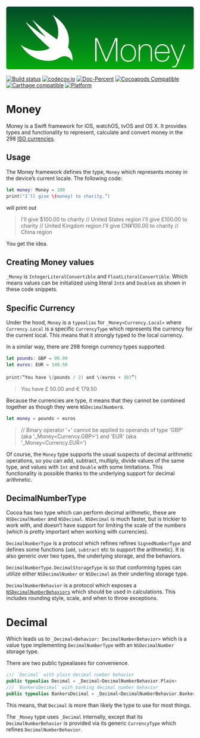 ![](header.png)

[![Build status](https://badge.buildkite.com/265eb9670a2ef6b73eebf37769a8455c402509f71f09c4f51e.svg)](https://buildkite.com/blindingskies/money?branch=development)
[![codecov.io](https://codecov.io/github/danthorpe/Money/coverage.svg?branch=development&token=gI70muNOjA)](https://codecov.io/github/danthorpe/Money?branch=development)
[![Doc-Percent](https://img.shields.io/cocoapods/metrics/doc-percent/Money.svg)](http://cocoadocs.org/docsets/Money/1.0.0)
[![Cocoapods Compatible](https://img.shields.io/cocoapods/v/Money.svg)](https://img.shields.io/cocoapods/v/Money.svg)
[![Carthage compatible](https://img.shields.io/badge/Carthage-compatible-4BC51D.svg?style=flat)](https://github.com/Carthage/Carthage)
[![Platform](https://img.shields.io/cocoapods/p/Money.svg?style=flat)](http://cocoadocs.org/docsets/Money)

# Money

Money is a Swift framework for iOS, watchOS, tvOS and OS X. It provides types and functionality to represent, calculate and convert money in the 298 [ISO currencies](https://en.wikipedia.org/wiki/ISO_4217). 

## Usage

The Money framework defines the type, `Money` which represents money in the device’s current locale. The following code:

```swift
let money: Money = 100
print("I'll give \(money) to charity.”)
```

will print out

> I'll give $100.00 to charity // United States region
> I'll give £100.00 to charity // United Kingdom region
> I'll give CN¥100.00 to charity // China region

You get the idea.

## Creating Money values

`_Money` is `IntegerLiteralConvertible` and  `FloatLiteralConvertible`. Which means values can be initialized using literal `Int`s and `Double`s as shown in these code snippets.

## Specific Currency

Under the hood, `Money` is a `typealias` for `_Money<Currency.Local>` where `Currency.Local` is a specific `CurrencyType` which represents the currency for the current local. This means that it strongly typed to the local currency.

In a similar way, there are 298 foreign currency types supported.

```swift
let pounds: GBP = 99.99
let euros: EUR = 149.50

print(“You have \(pounds / 2) and \(euros + 30)”)
```

> You have £ 50.00 and € 179.50

Because the currencies are type, it means that they cannot be combined together as though they were `NSDecimalNumber`s.

```swift
let money = pounds + euros
```
> // Binary operator '+' cannot be applied to operands of type 'GBP' (aka '_Money<Currency.GBP>') and 'EUR' (aka '_Money<Currency.EUR>')

Of course, the `Money` type supports the usual suspects of decimal arithmetic operations, so you can add, subtract, multiply, divide values of the same type, and values with `Int` and `Double` with some limitations. This functionality is possible thanks to the underlying support for decimal arithmetic.

## DecimalNumberType

Cocoa has two type which can perform decimal arithmetic, these are `NSDecimalNumber` and `NSDecimal`. `NSDecimal` is much faster, but is trickier to work with, and doesn’t have support for limiting the scale of the numbers (which is pretty important when working with currencies).

`DecimalNumberType` is a protocol which refines refines `SignedNumberType` and defines some functions (`add`, `subtract` etc to support the arithmetic). It is also generic over two types, the underlying storage, and the behaviors.

`DecimalNumberType.DecimalStorageType` is so that conforming types can utilize either `NSDecimalNumber` or `NSDecimal` as their underling storage type.

`DecimalNumberBehavior` is a protocol which exposes a  [`NSDecimalNumberBehaviors`](https://developer.apple.com/library/mac/documentation/Cocoa/Reference/Foundation/Protocols/NSDecimalNumberBehaviors_Protocol/) which should be used in calculations. This includes rounding style, scale, and when to throw exceptions.

# Decimal

Which leads us to `_Decimal<Behavior: DecimalNumberBehavior>` which is a value type implementing `DecimalNumberType` with an `NSDecimalNumber` storage type.

There are two public typealiases for convenience.

```swift
/// `Decimal` with plain decimal number behavior
public typealias Decimal = _Decimal<DecimalNumberBehavior.Plain>
/// `BankersDecimal` with banking decimal number behavior
public typealias BankersDecimal = _Decimal<DecimalNumberBehavior.Bankers>
```

This means, that `Decimal` is more than likely the type to use for most things.

The `_Money` type uses `_Decimal` internally, except that its `DecimalNumberBehavior` is provided via its generic `CurrencyType` which refines `DecimalNumberBehavior`.


 